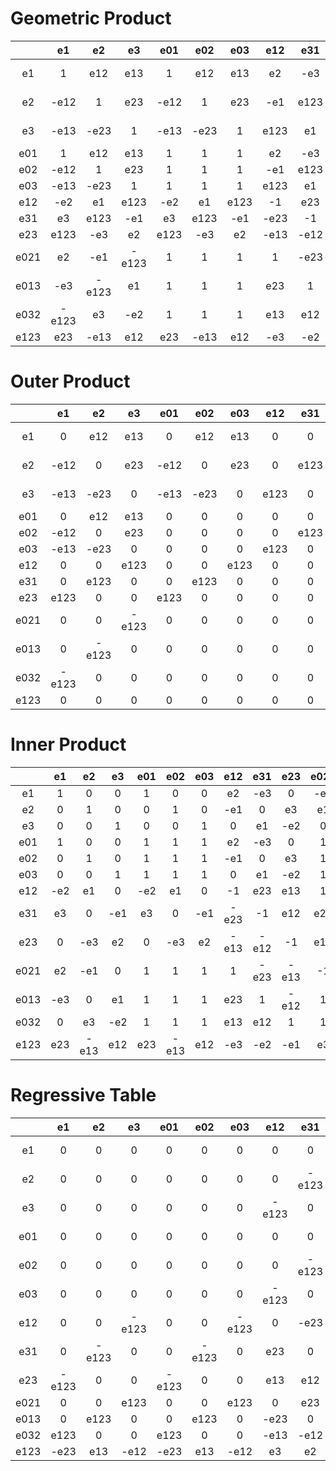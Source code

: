 # Geometric Product

||e1|e2|e3|e01|e02|e03|e12|e31|e23|e021|e013|e032|e123|
:---:|:---:|:---:|:---:|:---:|:---:|:---:|:---:|:---:|:---:|:---:|:---:|:---:|:---:
|e1 |1 |e12 |e13 |1 |e12 |e13 |e2 | -e3 |e123 | -e2 |e3 | -e123 |e23 |
|e2 | -e12 |1 |e23 | -e12 |1 |e23 | -e1 |e123 |e3 |e1 | -e123 | -e3 | -e13 |
|e3 | -e13 | -e23 |1 | -e13 | -e23 |1 |e123 |e1 | -e2 | -e123 | -e1 |e2 |e12 |
|e01 |1 |e12 |e13 |1 |1 |1 |e2 | -e3 |e123 |1 |1 |1 |e23 |
|e02 | -e12 |1 |e23 |1 |1 |1 | -e1 |e123 |e3 |1 |1 |1 | -e13 |
|e03 | -e13 | -e23 |1 |1 |1 |1 |e123 |e1 | -e2 |1 |1 |1 |e12 |
|e12 | -e2 |e1 |e123 | -e2 |e1 |e123 | -1 |e23 |e13 |1 | -e23 | -e13 | -e3 |
|e31 |e3 |e123 | -e1 |e3 |e123 | -e1 | -e23 | -1 |e12 |e23 |1 | -e12 | -e2 |
|e23 |e123 | -e3 |e2 |e123 | -e3 |e2 | -e13 | -e12 | -1 |e13 |e12 |1 | -e1 |
|e021 |e2 | -e1 | -e123 |1 |1 |1 |1 | -e23 | -e13 | -1 |1 |1 |e3 |
|e013 | -e3 | -e123 |e1 |1 |1 |1 |e23 |1 | -e12 |1 | -1 |1 |e2 |
|e032 | -e123 |e3 | -e2 |1 |1 |1 |e13 |e12 |1 |1 |1 | -1 |e1 |
|e123 |e23 | -e13 |e12 |e23 | -e13 |e12 | -e3 | -e2 | -e1 |e3 |e2 |e1 | -1 |

#  Outer Product

||e1|e2|e3|e01|e02|e03|e12|e31|e23|e021|e013|e032|e123|
:---:|:---:|:---:|:---:|:---:|:---:|:---:|:---:|:---:|:---:|:---:|:---:|:---:|:---:
|e1 | 0 |e12 |e13 | 0 |e12 |e13 | 0 | 0 |e123 | 0 | 0 | -e123 | 0 |
|e2 | -e12 | 0 |e23 | -e12 | 0 |e23 | 0 |e123 | 0 | 0 | -e123 | 0 | 0 |
|e3 | -e13 | -e23 | 0 | -e13 | -e23 | 0 |e123 | 0 | 0 | -e123 | 0 | 0 | 0 |
|e01 | 0 |e12 |e13 | 0 | 0 | 0 | 0 | 0 |e123 | 0 | 0 | 0 | 0 |
|e02 | -e12 | 0 |e23 | 0 | 0 | 0 | 0 |e123 | 0 | 0 | 0 | 0 | 0 |
|e03 | -e13 | -e23 | 0 | 0 | 0 | 0 |e123 | 0 | 0 | 0 | 0 | 0 | 0 |
|e12 | 0 | 0 |e123 | 0 | 0 |e123 | 0 | 0 | 0 | 0 | 0 | 0 | 0 |
|e31 | 0 |e123 | 0 | 0 |e123 | 0 | 0 | 0 | 0 | 0 | 0 | 0 | 0 |
|e23 |e123 | 0 | 0 |e123 | 0 | 0 | 0 | 0 | 0 | 0 | 0 | 0 | 0 |
|e021 | 0 | 0 | -e123 | 0 | 0 | 0 | 0 | 0 | 0 | 0 | 0 | 0 | 0 |
|e013 | 0 | -e123 | 0 | 0 | 0 | 0 | 0 | 0 | 0 | 0 | 0 | 0 | 0 |
|e032 | -e123 | 0 | 0 | 0 | 0 | 0 | 0 | 0 | 0 | 0 | 0 | 0 | 0 |
|e123 | 0 | 0 | 0 | 0 | 0 | 0 | 0 | 0 | 0 | 0 | 0 | 0 | 0 |

# Inner Product


||e1|e2|e3|e01|e02|e03|e12|e31|e23|e021|e013|e032|e123|
:---:|:---:|:---:|:---:|:---:|:---:|:---:|:---:|:---:|:---:|:---:|:---:|:---:|:---:
|e1 |1 | 0 | 0 |1 | 0 | 0 |e2 | -e3 | 0 | -e2 |e3 | 0 |e23 |
|e2 | 0 |1 | 0 | 0 |1 | 0 | -e1 | 0 |e3 |e1 | 0 | -e3 | -e13 |
|e3 | 0 | 0 |1 | 0 | 0 |1 | 0 |e1 | -e2 | 0 | -e1 |e2 |e12 |
|e01 |1 | 0 | 0 |1 |1 |1 |e2 | -e3 | 0 |1 |1 |1 |e23 |
|e02 | 0 |1 | 0 |1 |1 |1 | -e1 | 0 |e3 |1 |1 |1 | -e13 |
|e03 | 0 | 0 |1 |1 |1 |1 | 0 |e1 | -e2 |1 |1 |1 |e12 |
|e12 | -e2 |e1 | 0 | -e2 |e1 | 0 | -1 |e23 |e13 |1 | -e23 | -e13 | -e3 |
|e31 |e3 | 0 | -e1 |e3 | 0 | -e1 | -e23 | -1 |e12 |e23 |1 | -e12 | -e2 |
|e23 | 0 | -e3 |e2 | 0 | -e3 |e2 | -e13 | -e12 | -1 |e13 |e12 |1 | -e1 |
|e021 |e2 | -e1 | 0 |1 |1 |1 |1 | -e23 | -e13 | -1 |1 |1 |e3 |
|e013 | -e3 | 0 |e1 |1 |1 |1 |e23 |1 | -e12 |1 | -1 |1 |e2 |
|e032 | 0 |e3 | -e2 |1 |1 |1 |e13 |e12 |1 |1 |1 | -1 |e1 |
|e123 |e23 | -e13 |e12 |e23 | -e13 |e12 | -e3 | -e2 | -e1 |e3 |e2 |e1 | -1 |


# Regressive Table

||e1|e2|e3|e01|e02|e03|e12|e31|e23|e021|e013|e032|e123|
:---:|:---:|:---:|:---:|:---:|:---:|:---:|:---:|:---:|:---:|:---:|:---:|:---:|:---:
|e1 | 0 | 0 | 0 | 0 | 0 | 0 | 0 | 0 | -e123 | 0 | 0 |e123 | -e23 |
|e2 | 0 | 0 | 0 | 0 | 0 | 0 | 0 | -e123 | 0 | 0 |e123 | 0 |e13 |
|e3 | 0 | 0 | 0 | 0 | 0 | 0 | -e123 | 0 | 0 |e123 | 0 | 0 | -e12 |
|e01 | 0 | 0 | 0 | 0 | 0 | 0 | 0 | 0 | -e123 | 0 | 0 |e123 | -e23 |
|e02 | 0 | 0 | 0 | 0 | 0 | 0 | 0 | -e123 | 0 | 0 |e123 | 0 |e13 |
|e03 | 0 | 0 | 0 | 0 | 0 | 0 | -e123 | 0 | 0 |e123 | 0 | 0 | -e12 |
|e12 | 0 | 0 | -e123 | 0 | 0 | -e123 | 0 | -e23 | -e13 | 0 |e23 |e13 |e3 |
|e31 | 0 | -e123 | 0 | 0 | -e123 | 0 |e23 | 0 | -e12 | -e23 | 0 |e12 |e2 |
|e23 | -e123 | 0 | 0 | -e123 | 0 | 0 |e13 |e12 | 0 | -e13 | -e12 | 0 |e1 |
|e021 | 0 | 0 |e123 | 0 | 0 |e123 | 0 |e23 |e13 | 0 | -e23 | -e13 | -e3 |
|e013 | 0 |e123 | 0 | 0 |e123 | 0 | -e23 | 0 |e12 |e23 | 0 | -e12 | -e2 |
|e032 |e123 | 0 | 0 |e123 | 0 | 0 | -e13 | -e12 | 0 |e13 |e12 | 0 | -e1 |
|e123 | -e23 |e13 | -e12 | -e23 |e13 | -e12 |e3 |e2 |e1 | -e3 | -e2 | -e1 | 0 |

